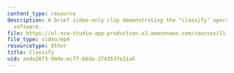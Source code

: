 ```yaml
---
content_type: resource
description: A brief video-only clip demonstrating the "classify" operation in ArcGIS
  software.
file: https://ol-ocw-studio-app-production.s3.amazonaws.com/courses/11-205-introduction-to-spatial-analysis-fall-2019/aeda287390deec77b6da274353fe21a5_MIT11_205F19_classify.mp4
file_type: video/mp4
resourcetype: Other
title: Classify
uid: aeda2873-90de-ec77-b6da-274353fe21a5
---
```


